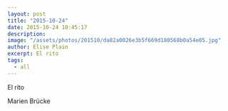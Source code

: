 ```yaml
---
layout: post
title: "2015-10-24"
date: 2015-10-24 10:45:17
description: 
image: "/assets/photos/201510/da82a0026e3b5f669d180568b0a54e05.jpg"
author: Elise Plain
excerpt: El rito
tags: 
  - all
---
```


El rito
<p></p>
Marien Brücke